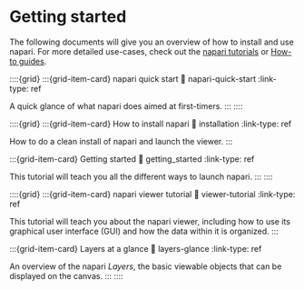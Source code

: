  # Getting started

The following documents will give you an overview of how to install and use
napari. For more detailed use-cases, check out the [napari tutorials](./index)
or [How-to guides](../howtos/index).

::::{grid}
:::{grid-item-card} napari quick start
:link: napari-quick-start
:link-type: ref

A quick glance of what napari does aimed at first-timers.
:::
::::

::::{grid}
:::{grid-item-card} How to install napari
:link: installation
:link-type: ref

How to do a clean install of napari and launch the viewer.
:::

:::{grid-item-card} Getting started
:link: getting_started
:link-type: ref

This tutorial will teach you all the different ways to launch napari.
:::
::::

::::{grid}
:::{grid-item-card} napari viewer tutorial
:link: viewer-tutorial
:link-type: ref

This tutorial will teach you about the napari viewer, including how to use its graphical user interface (GUI)
and how the data within it is organized.
:::

:::{grid-item-card} Layers at a glance
:link: layers-glance
:link-type: ref

An overview of the napari *Layers*, the basic viewable objects that can be displayed on the canvas.
:::
::::